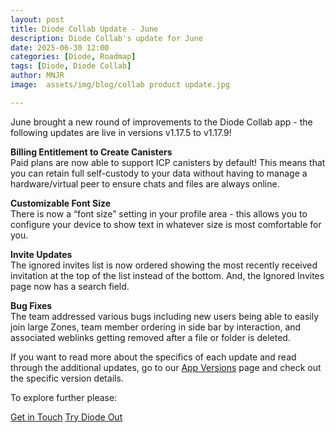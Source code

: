 ```yaml
---
layout: post
title: Diode Collab Update - June
description: Diode Collab's update for June
date: 2025-06-30 12:00
categories: [Diode, Roadmap]
tags: [Diode, Diode Collab]
author: MNJR
image: 	assets/img/blog/collab product update.jpg

---
```


June brought a new round of improvements to the Diode Collab app - the following updates are live in versions v1.17.5 to v1.17.9!

**Billing Entitlement to Create Canisters**
<br>Paid plans are now able to support ICP canisters by default! This means that you can retain full self-custody to your data without having to manage a hardware/virtual peer to ensure chats and files are always online.  

**Customizable Font Size**
<br>There is now a “font size” setting in your profile area - this allows you to configure your device to show text in whatever size is most comfortable for you.

**Invite Updates**
<br>The ignored invites list is now ordered showing the most recently received invitation at the top of the list instead of the bottom.  And, the Ignored Invites page now has a search field.

**Bug Fixes** 
<br>
The team addressed various bugs including new users being able to easily join large Zones, team member ordering in side bar by interaction, and associated weblinks getting removed after a file or folder is deleted.  

If you want to read more about the specifics of each update and read through the additional updates, go to our [App Versions](https://app.docs.diode.io/docs/versions/1-17-5/) page and check out the specific version details.

To explore further please:
<div class="story__buttons">
  <a href="{{"https://contactdiode.paperform.co"}}" class="btn" target="">Get in Touch</a>
  <a href="#download-app" class="btn popup-open" target="">Try Diode Out</a>
</div>
